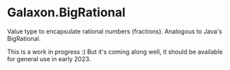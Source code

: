 # Galaxon.BigRational

Value type to encapsulate rational numbers (fractions). Analogous to Java's BigRational.

This is a work in progress :) But it's coming along well, it should be available for
general use in early 2023.
